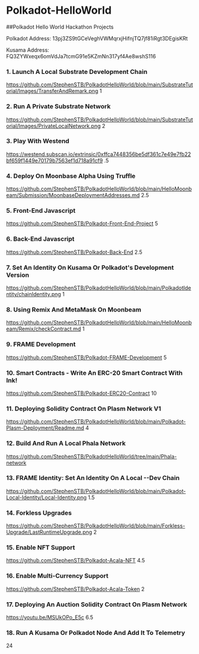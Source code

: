 # Polkadot-HelloWorld

##Polkadot Hello World Hackathon Projects

Polkadot Address: 13pj3ZS9tGCeVeghVWMqrxjHifnjTQ7jf81iRgt3DEgisKRt

Kusama Address: FQ3ZYWxeqx6omVdJa7tcmG91e5KZmNn317yf4Ae8wshS116


### 1. Launch A Local Substrate Development Chain
https://github.com/StephenSTB/PolkadotHelloWorld/blob/main/SubstrateTutorial/Images/TransferAndRemark.png
1

### 2. Run A Private Substrate Network
https://github.com/StephenSTB/PolkadotHelloWorld/blob/main/SubstrateTutorial/Images/PrivateLocalNetwork.png
2

### 3.  Play With Westend
https://westend.subscan.io/extrinsic/0xffca7448356be5df361c7e49e7fb22bf659f1449e70179b7563ef1d718a91cf9
.5

### 4. Deploy On Moonbase Alpha Using Truffle
https://github.com/StephenSTB/PolkadotHelloWorld/blob/main/HelloMoonbeam/Submission/MoonbaseDeploymentAddresses.md
2.5

### 5. Front-End Javascript
https://github.com/StephenSTB/Polkadot-Front-End-Project
5

### 6. Back-End Javascript
https://github.com/StephenSTB/Polkadot-Back-End
2.5

### 7. Set An Identity On Kusama Or Polkadot's Development Version
https://github.com/StephenSTB/PolkadotHelloWorld/blob/main/PolkadotIdentity/chainIdentity.png
1

### 8. Using Remix And MetaMask On Moonbeam
https://github.com/StephenSTB/PolkadotHelloWorld/blob/main/HelloMoonbeam/Remix/checkContract.md
1

### 9. FRAME Development 
https://github.com/StephenSTB/Polkadot-FRAME-Development
5

### 10. Smart Contracts - Write An ERC-20 Smart Contract With Ink!
https://github.com/StephenSTB/Polkadot-ERC20-Contract
10

### 11. Deploying Solidity Contract On Plasm Network V1
https://github.com/StephenSTB/PolkadotHelloWorld/blob/main/Polkadot-Plasm-Deployment/Readme.md
4

### 12. Build And Run A Local Phala Network
https://github.com/StephenSTB/PolkadotHelloWorld/tree/main/Phala-network

### 13. FRAME Identity: Set An Identity On A Local --Dev Chain
https://github.com/StephenSTB/PolkadotHelloWorld/blob/main/Polkadot-Local-Identity/Local-Identity.png
1.5

### 14. Forkless Upgrades
https://github.com/StephenSTB/PolkadotHelloWorld/blob/main/Forkless-Upgrade/LastRuntimeUpgrade.png
2

### 15. Enable NFT Support
https://github.com/StephenSTB/Polkadot-Acala-NFT
4.5

### 16. Enable Multi-Currency Support
https://github.com/StephenSTB/Polkadot-Acala-Token
2

### 17. Deploying An Auction Solidity Contract On Plasm Network
https://youtu.be/MSUkOPo_E5c
6.5

### 18. Run A Kusama Or Polkadot Node And Add It To Telemetry

24


